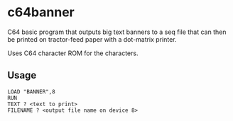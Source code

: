 # c64banner

C64 basic program that outputs big text banners to a seq file that
can then be printed on tractor-feed paper with a dot-matrix printer.

Uses C64 character ROM for the characters.

## Usage

```basic
LOAD "BANNER",8
RUN
TEXT ? <text to print>
FILENAME ? <output file name on device 8>
```
